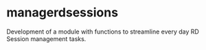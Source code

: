# managerdsessions
Development of a module with functions to streamline every day RD Session management tasks.
